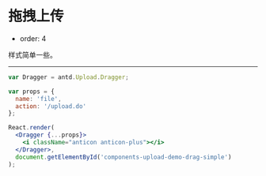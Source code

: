 # 拖拽上传

- order: 4

样式简单一些。

---

````jsx
var Dragger = antd.Upload.Dragger;

var props = {
  name: 'file',
  action: '/upload.do'
};

React.render(
  <Dragger {...props}>
    <i className="anticon anticon-plus"></i>
  </Dragger>,
  document.getElementById('components-upload-demo-drag-simple')
);
````

<style>
#components-upload-demo-drag-simple {
  width: 246px;
  height: 146px;
}
</style>

